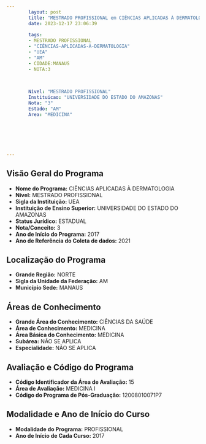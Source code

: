 ```yaml
---
        layout: post
        title: "MESTRADO PROFISSIONAL em CIÊNCIAS APLICADAS À DERMATOLOGIA na UEA  "
        date: 2023-12-17 23:06:39
     
        tags:
        - MESTRADO PROFISSIONAL
        - "CIÊNCIAS-APLICADAS-À-DERMATOLOGIA"
        - "UEA"
        - "AM"
        - CIDADE:MANAUS
        - NOTA:3
        
       

        Nivel: "MESTRADO PROFISSIONAL"
        Instituicao: "UNIVERSIDADE DO ESTADO DO AMAZONAS"
        Nota: "3"
        Estado: "AM"
        Area: "MEDICINA"
        
        
        
        
        
        
---
```

## Visão Geral do Programa
- **Nome do Programa:** CIÊNCIAS APLICADAS À DERMATOLOGIA
- **Nível:** MESTRADO PROFISSIONAL
- **Sigla da Instituição:** UEA
- **Instituição de Ensino Superior:** UNIVERSIDADE DO ESTADO DO AMAZONAS
- **Status Jurídico:** ESTADUAL
- **Nota/Conceito:** 3
- **Ano de Início do Programa:** 2017
- **Ano de Referência do Coleta de dados:** 2021

## Localização do Programa
- **Grande Região:** NORTE
- **Sigla da Unidade da Federação:** AM
- **Município Sede:** MANAUS

## Áreas de Conhecimento
- **Grande Área do Conhecimento:** CIÊNCIAS DA SAÚDE
- **Área de Conhecimento:** MEDICINA
- **Área Básica do Conhecimento:** MEDICINA
- **Subárea:** NÃO SE APLICA
- **Especialidade:** NÃO SE APLICA

## Avaliação e Código do Programa
- **Código Identificador da Área de Avaliação:** 15
- **Área de Avaliação:** MEDICINA I
- **Código do Programa de Pós-Graduação:** 12008010071P7


## Modalidade e Ano de Início do Curso
- **Modalidade do Programa:** PROFISSIONAL
- **Ano de Início de Cada Curso:** 2017
